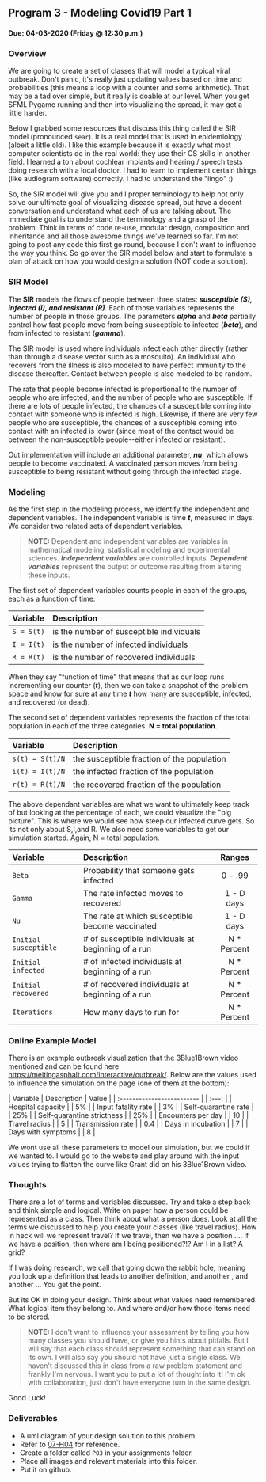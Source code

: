 ## Program 3 - Modeling Covid19 Part 1
#### Due: 04-03-2020 (Friday @ 12:30 p.m.)

### Overview

We are going to create a set of classes that will model a typical viral outbreak. Don't panic, it's really just updating values based on time and probabilities (this means a loop with a counter and some arithmetic). That may be a tad over simple, but it really is doable at our level. When you get ~~SFML~~ Pygame running and then into visualizing the spread, it may get a little harder. 

Below I grabbed some resources that discuss this thing called the SIR model (pronounced `sear`). It is a real model that is used in epidemiology (albeit a little old). I like this example because it is exactly what most computer scientists do in the real world: they use their CS skills in another field. I learned a ton about cochlear implants and hearing / speech tests doing research with a local doctor. I had to learn to implement certain things (like audiogram software) correctly. I had to understand the "lingo" :) 

So, the SIR model will give you and I proper terminology to help not only solve our ultimate goal of visualizing disease spread, but have a decent conversation and understand what each of us are talking about. The immediate goal is to understand the terminology and a grasp of the problem.  Think in terms of code re-use, modular design, composition and inheritance and all those awesome things we've learned so far. I'm not going to post any code this first go round, because I don't want to influence the way you think. So go over the SIR model below and start to formulate a plan of attack on how you would design a solution (NOT code a solution).

### SIR Model

The **SIR** models the flows of people between three states: ***susceptible (S), infected (I), and resistant (R)***. Each of those variables represents the number of people in those groups. The parameters ***alpha*** and ***beta*** partially control how fast people move from being susceptible to infected (***beta***), and from infected to resistant (***gamma***).

The SIR model is used where individuals infect each other directly (rather than through a disease vector such as a mosquito). An individual who recovers from the illness is also modeled to have perfect immunity to the disease thereafter. Contact between people is also modeled to be random.

The rate that people become infected is proportional to the number of people who are infected, and the number of people who are susceptible. If there are lots of people infected, the chances of a susceptible coming into contact with someone who is infected is high. Likewise, if there are very few people who are susceptible, the chances of a susceptible coming into contact with an infected is lower (since most of the contact would be between the non-susceptible people--either infected or resistant).

Out implementation will include an additional parameter, ***nu***, which allows people to become vaccinated. A vaccinated person moves from being susceptible to being resistant without going through the infected stage.

### Modeling

As the first step in the modeling process, we identify the independent and dependent variables. The independent variable is time  ***t***,  measured in days. We consider two related sets of dependent variables.

>**NOTE:** Dependent and independent variables are variables in mathematical modeling, statistical modeling and experimental sciences. ***Independent variables*** are controlled inputs. ***Dependent variables*** represent the output or outcome resulting from altering these inputs.

The first set of dependent variables counts people in each of the groups, each as a function of time:

| Variable   | Description                              |
| :--------- | :--------------------------------------- |
| `S = S(t)` | is the number of susceptible individuals |
| `I = I(t)` | is the number of infected individuals    |
| `R = R(t)` | is the number of recovered individuals   |

When they say "function of time" that means that as our loop runs incrementing our counter (***t***), then we can take a snapshot of the problem space and know for sure at any time ***t*** how many are susceptible, infected, and recovered (or dead).


The second set of dependent variables represents the fraction of the total population in each of the three categories. **N = total population**.

| Variable        | Description                                |
| :-------------- | :----------------------------------------- |
| `s(t) = S(t)/N` | the susceptible fraction of the population |
| `i(t) = I(t)/N` | the infected fraction of the population    |
| `r(t) = R(t)/N` | the recovered fraction of the population   |

The above dependant variables are what we want to ultimately keep track of but looking at the percentage of each, we could visualize the "big picture". This is where we would see how steep our infected curve gets. So its not only about S,I,and R. We also need some variables to get our simulation started. Again, N = total population.

| Variable              | Description                                        |   Ranges    |
| :-------------------- | :------------------------------------------------- | :---------: |
| `Beta`                | Probability that someone gets infected             |   0 - .99   |
| `Gamma`               | The rate infected moves to recovered               | 1 - D days  |
| `Nu`                  | The rate at which susceptible become vaccinated    | 1 - D days  |
| `Initial susceptible` | # of susceptible individuals at beginning of a run | N * Percent |
| `Initial infected `   | # of infected individuals at beginning of a run    | N * Percent |
| `Initial recovered`   | # of recovered individuals at beginning of a run   | N * Percent |
| `Iterations`          | How many days to run for                           | N * Percent |


### Online Example Model

There is an example outbreak visualization that the 3Blue1Brown video mentioned and can be found here https://meltingasphalt.com/interactive/outbreak/. Below are the values used to influence the simulation on the page (one of them at the bottom):

| Variable                   | Description | Value |
| :------------------------- |             | :---: |
| Hospital capacity          |  | 5%   |
| Input fatality rate        |  | 3%   |
| Self-quarantine rate       |  | 25%  |
| Self-quarantine strictness |  | 25%  |
| Encounters per day         |  | 10   |
| Travel radius              |   | 5   |
| Transmission rate          |  | 0.4  |
| Days in incubation         |   | 7   |
| Days with symptoms         |   | 8   |

We wont use all these parameters to model our simulation, but we could if we wanted to. I would go to the website and play around with the input values trying to flatten the curve like Grant did on his 3Blue1Brown video.

### Thoughts

There are a lot of terms and variables discussed. Try and take a step back and think simple and logical. Write on paper how a person could be represented as a class. Then think about what a person does. Look at all the terms we discussed to help you create your classes (like travel radius). How in heck will we represent travel? If we travel, then we have a position .... If we have a position, then where am I being positioned?!? Am I in a list? A grid? 

If I was doing research, we call that going down the rabbit hole, meaning you look up a definition that leads to another definition, and another , and another ... You get the point.

But its OK in doing your design. Think about what values need remembered. What logical item they belong to. And where and/or how those items need to be stored. 

>**NOTE:** I don't want to influence your assessment by telling you how many classes you should have, or give you hints about pitfalls. But I will say that each class should represent something that can stand on its own. I will also say you should not have just a single class. We haven't discussed this in class from a raw problem statement and frankly I'm nervous. I want you to put a lot of thought into it! I'm ok with collaboration, just don't have everyone turn in the same design.

Good Luck!

### Deliverables 

- A uml diagram of your design solution to this problem. 
- Refer to [07-H04](../07-H04/README.md) for reference.
- Create a folder called `P03` in your assignments folder.
- Place all images and relevant materials into this folder. 
- Put it on github.





